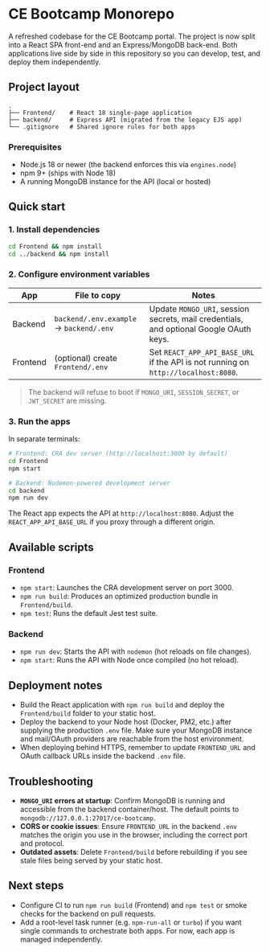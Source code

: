 # CE Bootcamp Monorepo

A refreshed codebase for the CE Bootcamp portal. The project is now split into a React SPA front-end and an Express/MongoDB back-end. Both applications live side by side in this repository so you can develop, test, and deploy them independently.

## Project layout

```text
.
├── Frontend/    # React 18 single-page application
├── backend/     # Express API (migrated from the legacy EJS app)
└── .gitignore   # Shared ignore rules for both apps
```

### Prerequisites

- Node.js 18 or newer (the backend enforces this via `engines.node`)
- npm 9+ (ships with Node 18)
- A running MongoDB instance for the API (local or hosted)

## Quick start

### 1. Install dependencies

```bash
cd Frontend && npm install
cd ../backend && npm install
```

### 2. Configure environment variables

| App      | File to copy | Notes |
|----------|--------------|-------|
| Backend  | `backend/.env.example` → `backend/.env` | Update `MONGO_URI`, session secrets, mail credentials, and optional Google OAuth keys. |
| Frontend | (optional) create `Frontend/.env` | Set `REACT_APP_API_BASE_URL` if the API is not running on `http://localhost:8080`. |

> The backend will refuse to boot if `MONGO_URI`, `SESSION_SECRET`, or `JWT_SECRET` are missing.

### 3. Run the apps

In separate terminals:

```bash
# Frontend: CRA dev server (http://localhost:3000 by default)
cd Frontend
npm start
```

```bash
# Backend: Nodemon-powered development server
cd backend
npm run dev
```

The React app expects the API at `http://localhost:8080`. Adjust the `REACT_APP_API_BASE_URL` if you proxy through a different origin.

## Available scripts

### Frontend

- `npm start`: Launches the CRA development server on port 3000.
- `npm run build`: Produces an optimized production bundle in `Frontend/build`.
- `npm test`: Runs the default Jest test suite.

### Backend

- `npm run dev`: Starts the API with `nodemon` (hot reloads on file changes).
- `npm start`: Runs the API with Node once compiled (no hot reload).

## Deployment notes

- Build the React application with `npm run build` and deploy the `Frontend/build` folder to your static host.
- Deploy the backend to your Node host (Docker, PM2, etc.) after supplying the production `.env` file. Make sure your MongoDB instance and mail/OAuth providers are reachable from the host environment.
- When deploying behind HTTPS, remember to update `FRONTEND_URL` and OAuth callback URLs inside the backend `.env` file.

## Troubleshooting

- **`MONGO_URI` errors at startup**: Confirm MongoDB is running and accessible from the backend container/host. The default points to `mongodb://127.0.0.1:27017/ce-bootcamp`.
- **CORS or cookie issues**: Ensure `FRONTEND_URL` in the backend `.env` matches the origin you use in the browser, including the correct port and protocol.
- **Outdated assets**: Delete `Frontend/build` before rebuilding if you see stale files being served by your static host.

## Next steps

- Configure CI to run `npm run build` (Frontend) and `npm test` or smoke checks for the backend on pull requests.
- Add a root-level task runner (e.g. `npm-run-all` or `turbo`) if you want single commands to orchestrate both apps. For now, each app is managed independently.
